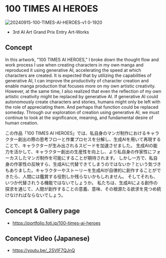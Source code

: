 # 100 TIMES AI HEROES
![20240915-100-TIMES-AI-HEROES-v1 0-1920](https://github.com/user-attachments/assets/4bedc96b-0139-4838-8fe9-251ddee41220)
- 3rd AI Art Grand Prix Entry Art-Works

## Concept
In this artwork, "100 TIMES AI HEROES," I broke down the thought flow and work process I use when creating characters in my own manga and reproduced it using generative AI, accelerating the speed at which characters are created.
It is expected that by utilizing the capabilities of generative AI, I can improve the productivity of character creation and enable manga production that focuses more on my own artistic creativity.
However, at the same time, I also realized that even the reflection of my own artistic creativity might be replaced by generative AI. If generative AI could autonomously create characters and stories, humans might only be left with the role of appreciating them.
And perhaps that function could be replaced someday.
Through our exploration of creation using generative AI, we must continue to look at the significance, meaning, and fundamental desire of human creation.

この作品「100 TIMES AI HEROES」では、私自身のマンガ制作におけるキャラクター創出の際の思考フローと作業プロセスを分解し、生成AIを用いて再現することで、キャラクターが生み出されるスピードを加速させました。
生成AIの能力を活かして、キャラクター創出の生産性を向上し、より私自身の作家性にフォーカスしたマンガ制作を可能にすることが期待されます。
しかし一方で、私自身の作家性の反映すら、生成AIに代替できてしまうのではないか？という気づきもありました。キャラクターやストーリーを生成AIが自律的に創作することができたら、人間には鑑賞する役割しか残らないかもしれません。
そしてそれも、いつか代替されうる機能ではないでしょうか。
私たちは、生成AIによる創作の探求を通じて、人間が創作することの意義、意味、その根源たる欲求を見つめ続けなければならないでしょう。

## Concept & Gallery page
- https://portfolio.foti.jp/100-times-ai-heroes

## Concept Video (Japanese)
- https://youtu.be/_2SVlF7QJnQ

